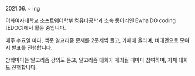 2021.06. ~ ing

이화여자대학교 소프트웨어학부 컴퓨터공학과 소속 동아리인 
Ewha DO coding [EDOC]에서 활동 중입니다.

매주 수요일 마다,
백준 알고리즘 문제를 2문제씩 풀고,
카페에 올리며,
비대면으로 모여서 발표를 진행합니다.

방학마다는 알고리즘 강의도 듣고,
알고리즘 대회가 개최될 때마다 참여하며,
자체 대회도 진행합니다.
